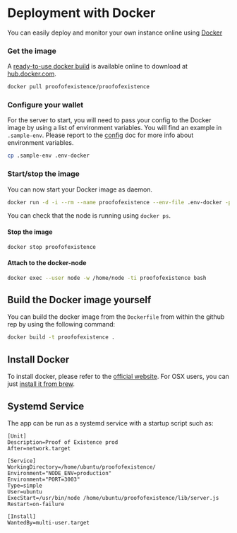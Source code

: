 # Deployment with Docker

You can easily deploy and monitor your own instance online using [Docker](https://docker.com)

### Get the image

A [ready-to-use docker build](https://hub.docker.com/r/proofofexistence/proofofexistence/) is available online to download at [hub.docker.com](https://hub.docker.com/r/proofofexistence/proofofexistence/).

```sh
docker pull proofofexistence/proofofexistence
```

### Configure your wallet

For the server to start, you will need to pass your config to the Docker image by using a list of environment variables. You will find an example in `.sample-env`.  Please report to the [config](./config) doc for more info about environment variables.

```sh
cp .sample-env .env-docker
```

### Start/stop the image

You can now start your Docker image as daemon.

```sh
docker run -d -i --rm --name proofofexistence --env-file .env-docker -p 3003:3003 proofofexistence:VERSION
```

You can check that the node is running using `docker ps`.

#### Stop the image

```sh
docker stop proofofexistence
```

#### Attach to the docker-node

```sh
docker exec --user node -w /home/node -ti proofofexistence bash
```


## Build the Docker image yourself

You can build the docker image from the `Dockerfile` from within the github rep by using the following command:

```sh
docker build -t proofofexistence .
```

## Install Docker

To install docker, please refer to the [official website](https://docs.docker.com/engine/installation/). For OSX users, you can just [install it from brew](https://stackoverflow.com/questions/40523307/brew-install-docker-does-not-include-docker-engine).



## Systemd Service

The app can be run as a systemd service with a startup script such as:

```
[Unit]
Description=Proof of Existence prod
After=network.target

[Service]
WorkingDirectory=/home/ubuntu/proofofexistence/
Environment="NODE_ENV=production"
Environment="PORT=3003"
Type=simple
User=ubuntu
ExecStart=/usr/bin/node /home/ubuntu/proofofexistence/lib/server.js
Restart=on-failure

[Install]
WantedBy=multi-user.target
```
